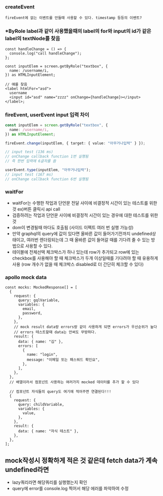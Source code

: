 ### createEvent

    fireEvent에 없는 이벤트를 만들때 사용할 수 있다. timestamp 등등의 이벤트?

### \*ByRole label과 같이 사용했을때의 label의 for와 input의 id가 같은 label의 textNode를 찾음

```tsx
const handleChange = () => {
  console.log("call handleChange");
};

const inputElem = screen.getByRole("textbox", {
  name: /username/i,
}) as HTMLInputElement;

// 얘를 찾음
<label htmlFor="asd">
  username
  <input id="asd" name="zzzz" onChange={handleChange}></input>
</label>;
```

### fireEvent, userEvent input 입력 차이

```ts
const inputElem = screen.getByRole("textbox", {
  name: /username/i,
}) as HTMLInputElement;

fireEvent.change(inputElem, { target: { value: "아무거나입력" } });

// input test (136 ms)
// onChange callback function 1번 실행됨
// 즉 한번 입력에 6글자를 씀

userEvent.type(inputElem, "아무거나입력");
// input test (167 ms)
// onChange callback function 6번 실행됨
```

### waitFor

- waitFor는 수행한 작업과 단언문 전달 사이에 비결정적 시간이 있는 테스트를 위한 것 ex)버튼 클릭시 api call
- 검증하려는 작업과 단언문 사이에 비결정적 시간이 있는 경우에 대한 테스트를 위한 것
- dom이 변경될때 마다도 호출됨 (사이드 이펙트 여러 번 실행 가능성)
- 만약 graphql의 query에 값이 있다면 올바른 값이 들어가기전까지 undefined상태이고, 여러번 렌더링되는데 그 때 올바른 값이 들어갈 때를 기다려 줄 수 있는 방법으로 사용할 수 있다.
- 테이블에 전체선택 체크박스가 하나 있는데 row가 추가되고 row에 있는 checkbox를 사용해야 할 때 체크박스가 두개 이상일때를 기다려야 할 때 유용하게 사용 (row 개수가 없을 때 체크박스 disabled로 더 간단히 체크할 수 있다)

### apollo mock data

```tsx
const mocks: MockedResponse[] = [
  {
    request: {
      query: gqlVariable,
      variables: {
        email,
        password,
      },
    },
    // mock result data랑 errors랑 같이 사용하게 되면 errors가 우선순위가 높다
    // errors 테스트할때 data는 안써도 무방하다.
    result: {
      data: { name: "김" },
      errors: [
        {
          name: "login",
          message: "이메일 또는 패스워드 확인요",
        },
      ],
    },
  },
  // 배열이라서 컴포넌트 사용하는 여러가지 mocked 데이터를 추가 할 수 있다

  // 컴포넌트 자식들의 query도 여기에 적어주면 연결된다!!!
  {
    request: {
      query: childVariable,
      variables: {
        value,
      },
    },
    result: {
      data: { name: "자식 테스트" },
    },
  },
];
```

## mock작성시 정확하게 적은 것 같은데 fetch data가 계속 undefined라면

- lazy쿼리라면 해당쿼리를 실행했는지 확인
- query에 error를 console.log 찍어서 해당 에러를 파악하여 수정

